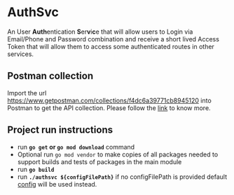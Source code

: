 # AuthSvc

An User **Auth**entication **S**er**v**i**c**e that will allow users to Login via Email/Phone and Password combination and receive a short lived Access Token that will allow them to access some authenticated routes in other services.

## Postman collection

Import the url <https://www.getpostman.com/collections/f4dc6a39771cb8945120> into Postman to get the API collection. Please follow the [link][1] to know more.

## Project run instructions
<!-- + change Server -> Bind of **app.json**
+ change Db -> Password of **app.json** -->
+ run **`go get` or `go mod download`** command
+ Optional run `go mod vendor` to make copies of all packages needed to support builds and tests of packages in the main module
+ run **`go build`**
+ run **`./authsvc ${configFilePath}`** if no configFilePath is provided default [config](./authsvc.log) will be used instead.


[1]: https://learning.postman.com/docs/getting-started/importing-and-exporting-data/#:~:text=to%20import%20your%20api%20specifications%20into%20postman%3A
